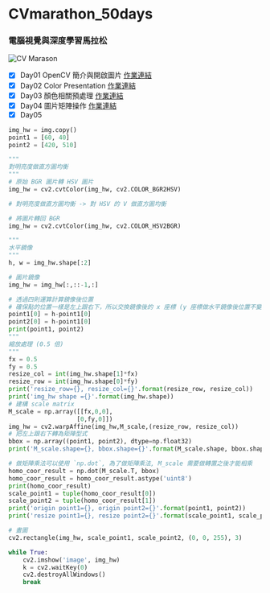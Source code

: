 # CVmarathon_50days
### 電腦視覺與深度學習馬拉松

![CV Marason](https://static.accupass.com/eventbanner/2005180949297629524180.jpg)


- [x] Day01 OpenCV 簡介與開啟圖片 [作業連結](https://github.com/a227799770055/CVmarathon_50days/blob/main/D1/Day01.ipynb)
- [x] Day02 Color Presentation [作業連結](https://github.com/a227799770055/CVmarathon_50days/blob/main/D2/Day002_change_color_space_HW.ipynb)
- [x] Day03 顏色相關預處理 [作業連結](https://github.com/a227799770055/CVmarathon_50days/blob/main/D3/Day003_color_spave_op_HW.ipynb)
- [x] Day04 圖片矩陣操作 [作業連結](https://github.com/a227799770055/CVmarathon_50days/blob/main/D4/Day004_geometric_transform_HW.ipynb)
- [x] Day05

```python
img_hw = img.copy()
point1 = [60, 40]
point2 = [420, 510]

"""
對明亮度做直方圖均衡
"""
# 原始 BGR 圖片轉 HSV 圖片
img_hw = cv2.cvtColor(img_hw, cv2.COLOR_BGR2HSV)

# 對明亮度做直方圖均衡 -> 對 HSV 的 V 做直方圖均衡

# 將圖片轉回 BGR
img_hw = cv2.cvtColor(img_hw, cv2.COLOR_HSV2BGR)

"""
水平鏡像
"""
h, w = img_hw.shape[:2]

# 圖片鏡像
img_hw = img_hw[:,::-1,:]

# 透過四則運算計算鏡像後位置
# 確保點的位置一樣是左上跟右下，所以交換鏡像後的 x 座標 (y 座標做水平鏡像後位置不變)
point1[0] = h-point1[0]
point2[0] = h-point1[0]
print(point1, point2)
"""
縮放處理 (0.5 倍)
"""
fx = 0.5
fy = 0.5
resize_col = int(img_hw.shape[1]*fx)
resize_row = int(img_hw.shape[0]*fy)
print('resize_row={}, resize_col={}'.format(resize_row, resize_col))
print('img_hw shape ={}'.format(img_hw.shape))
# 建構 scale matrix
M_scale = np.array([[fx,0,0],
                   [0,fy,0]])
img_hw = cv2.warpAffine(img_hw,M_scale,(resize_row, resize_col))
# 把左上跟右下轉為矩陣型式
bbox = np.array((point1, point2), dtype=np.float32)
print('M_scale.shape={}, bbox.shape={}'.format(M_scale.shape, bbox.shape))

# 做矩陣乘法可以使用 `np.dot`, 為了做矩陣乘法, M_scale 需要做轉置之後才能相乘
homo_coor_result = np.dot(M_scale.T, bbox)
homo_coor_result = homo_coor_result.astype('uint8')
print(homo_coor_result)
scale_point1 = tuple(homo_coor_result[0])
scale_point2 = tuple(homo_coor_result[1])
print('origin point1={}, origin point2={}'.format(point1, point2))
print('resize point1={}, resize point2={}'.format(scale_point1, scale_point2))

# 畫圖
cv2.rectangle(img_hw, scale_point1, scale_point2, (0, 0, 255), 3)

while True:
    cv2.imshow('image', img_hw)
    k = cv2.waitKey(0)
    cv2.destroyAllWindows()
    break
```
